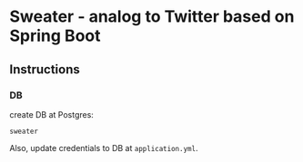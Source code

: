 # Sweater - analog to Twitter based on Spring Boot

## Instructions
### DB

create DB at Postgres:

    sweater 
    
Also, update credentials to DB at `application.yml`.    